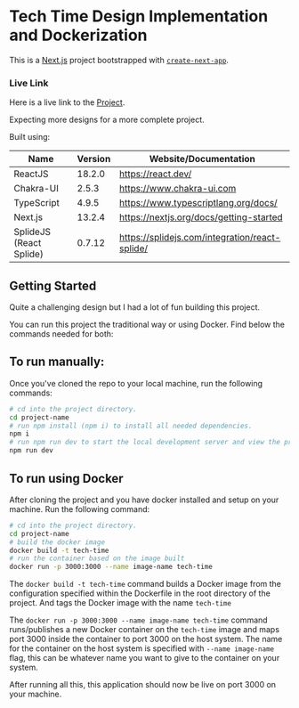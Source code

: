 # Tech Time Design Implementation and Dockerization

This is a [Next.js](https://nextjs.org/) project bootstrapped with [`create-next-app`](https://github.com/vercel/next.js/tree/canary/packages/create-next-app).

### Live Link

Here is a live link to the [Project](https://techtime-seven.vercel.app/).

Expecting more designs for a more complete project.

Built using:

| Name                    | Version | Website/Documentation                          |
| ----------------------- | ------- | ---------------------------------------------- |
| ReactJS                 | 18.2.0  | https://react.dev/                             |
| Chakra-UI               | 2.5.3   | https://www.chakra-ui.com                      |
| TypeScript              | 4.9.5   | https://www.typescriptlang.org/docs/           |
| Next.js                 | 13.2.4  | https://nextjs.org/docs/getting-started        |
| SplideJS (React Splide) | 0.7.12  | https://splidejs.com/integration/react-splide/ |

## Getting Started

Quite a challenging design but I had a lot of fun building this project.

You can run this project the traditional way or using Docker. Find below the commands needed for both:

## To run manually:

Once you've cloned the repo to your local machine, run the following commands:

```bash
# cd into the project directory.
cd project-name
# run npm install (npm i) to install all needed dependencies.
npm i
# run npm run dev to start the local development server and view the project.
npm run dev
```

## To run using Docker

After cloning the project and you have docker installed and setup on your machine. Run the following command:

```bash
# cd into the project directory.
cd project-name
# build the docker image
docker build -t tech-time
# run the container based on the image built
docker run -p 3000:3000 --name image-name tech-time
```

The `docker build -t tech-time` command builds a Docker image from the configuration specified within the Dockerfile in the root directory of the project. And tags the Docker image with the name `tech-time`

The `docker run -p 3000:3000 --name image-name tech-time` command runs/publishes a new Docker container on the `tech-time` image and maps port 3000 inside the container to port 3000 on the host system. The name for the container on the host system is specified with `--name image-name` flag, this can be whatever name you want to give to the container on your system.

After running all this, this application should now be live on port 3000 on your machine.
